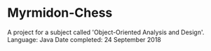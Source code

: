 # Myrmidon-Chess
A project for a subject called 'Object-Oriented Analysis and Design'.
Language: Java
Date completed: 24 September 2018
